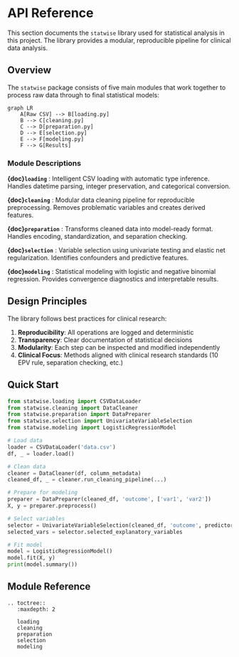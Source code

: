 # API Reference

This section documents the `statwise` library used for statistical analysis in this project. The library provides a modular, reproducible pipeline for clinical data analysis.

## Overview

The `statwise` package consists of five main modules that work together to process raw data through to final statistical models:

```{mermaid}
graph LR
    A[Raw CSV] --> B[loading.py]
    B --> C[cleaning.py]
    C --> D[preparation.py]
    D --> E[selection.py]
    E --> F[modeling.py]
    F --> G[Results]
```

### Module Descriptions

**{doc}`loading`**
: Intelligent CSV loading with automatic type inference. Handles datetime parsing, integer preservation, and categorical conversion.

**{doc}`cleaning`**
: Modular data cleaning pipeline for reproducible preprocessing. Removes problematic variables and creates derived features.

**{doc}`preparation`**
: Transforms cleaned data into model-ready format. Handles encoding, standardization, and separation checking.

**{doc}`selection`**
: Variable selection using univariate testing and elastic net regularization. Identifies confounders and predictive features.

**{doc}`modeling`**
: Statistical modeling with logistic and negative binomial regression. Provides convergence diagnostics and interpretable results.

## Design Principles

The library follows best practices for clinical research:

1. **Reproducibility**: All operations are logged and deterministic
2. **Transparency**: Clear documentation of statistical decisions
3. **Modularity**: Each step can be inspected and modified independently
4. **Clinical Focus**: Methods aligned with clinical research standards (10 EPV rule, separation checking, etc.)

## Quick Start

```python
from statwise.loading import CSVDataLoader
from statwise.cleaning import DataCleaner
from statwise.preparation import DataPreparer
from statwise.selection import UnivariateVariableSelection
from statwise.modeling import LogisticRegressionModel

# Load data
loader = CSVDataLoader('data.csv')
df, _ = loader.load()

# Clean data
cleaner = DataCleaner(df, column_metadata)
cleaned_df, _ = cleaner.run_cleaning_pipeline(...)

# Prepare for modeling
preparer = DataPreparer(cleaned_df, 'outcome', ['var1', 'var2'])
X, y = preparer.preprocess()

# Select variables
selector = UnivariateVariableSelection(cleaned_df, 'outcome', predictors)
selected_vars = selector.selected_explanatory_variables

# Fit model
model = LogisticRegressionModel()
model.fit(X, y)
print(model.summary())
```

## Module Reference

```{eval-rst}
.. toctree::
   :maxdepth: 2
   
   loading
   cleaning
   preparation
   selection
   modeling
```